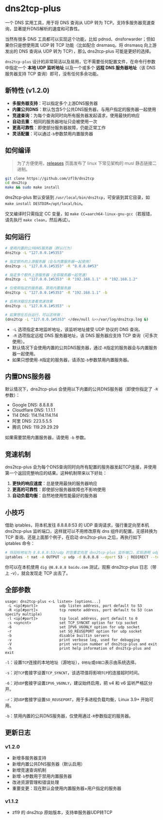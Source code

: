 # dns2tcp-plus

一个 DNS 实用工具，用于将 DNS 查询从 UDP 转为 TCP。支持多服务器竞速查询，显著提升DNS解析的速度和可靠性。

当然有很多 DNS 工具都可以实现这个功能，比如 pdnsd、dnsforwarder；但如果你只是想使用其 UDP 转 TCP 功能（比如配合 dnsmasq，将 dnsmasq 向上游发出的 DNS 查询从 UDP 转为 TCP），那么 dns2tcp-plus 可能是更好的选择。

`dns2tcp-plus` 设计的非常简洁以及易用，它不需要任何配置文件，在命令行参数中指定一个 **本地 UDP 监听地址** 以及一个或多个 **远程 DNS 服务器地址**（该 DNS 服务器支持 TCP 查询）即可，没有任何多余功能。

## 新特性 (v1.2.0)

- **多服务器支持**：可以指定多个上游DNS服务器
- **内置公共DNS**：默认包含5个公共DNS服务器，与用户指定的服务器一起使用
- **竞速查询**：为每个查询同时向所有服务器发起请求，使用最快的响应
- **自动去重**：相同的服务器地址只会被使用一次
- **更高可靠性**：即使部分服务器故障，仍能正常工作
- **灵活配置**：可以通过`-b`参数禁用内置服务器

## 如何编译

> 为了方便使用，[releases](https://github.com/zfl9/dns2tcp/releases) 页面发布了 linux 下常见架构的 musl 静态链接二进制。

```bash
git clone https://github.com/zfl9/dns2tcp
cd dns2tcp
make && sudo make install
```

dns2tcp-plus 默认安装到 `/usr/local/bin/dns2tcp`，可安装到其它目录，如 `make install DESTDIR=/opt/local/bin`。

交叉编译时只需指定 CC 变量，如 `make CC=aarch64-linux-gnu-gcc`（若报错，请先执行 `make clean`，然后再试）。

## 如何运行

```bash
# 使用内置的公共DNS服务器（默认行为）
dns2tcp -L "127.0.0.1#5353"

# 指定额外的上游服务器（会与内置服务器一起使用）
dns2tcp -L "127.0.0.1#5353" -R "8.8.8.8#53"

# 指定多个额外上游服务器（全部服务器一起竞速）
dns2tcp -L "127.0.0.1#5353" -R "192.168.1.1" -R "192.168.1.2"

# 仅使用指定的服务器，禁用内置服务器
dns2tcp -L "127.0.0.1#5353" -R "192.168.1.1" -b

# 启用详细日志查看竞速效果
dns2tcp -L "127.0.0.1#5353" -v

# 如果想在后台运行，可以这样做：
(dns2tcp -L "127.0.0.1#5353" </dev/null &>>/var/log/dns2tcp.log &)
```

- `-L` 选项指定本地监听地址，该监听地址接受 UDP 协议的 DNS 查询。
- `-R` 选项指定远程 DNS 服务器地址，该 DNS 服务器应支持 TCP 查询（可多次使用）。
- 默认情况下会使用内置的公共DNS服务器，通过`-R`指定的服务器会与内置服务器一起使用。
- 如果只想使用`-R`指定的服务器，请添加`-b`参数禁用内置服务器。

## 内置DNS服务器

默认情况下，dns2tcp-plus 会使用以下内置的公共DNS服务器（即使你指定了 `-R` 参数）：

- Google DNS: 8.8.8.8
- Cloudflare DNS: 1.1.1.1
- 114 DNS: 114.114.114.114
- 阿里 DNS: 223.5.5.5
- 腾讯 DNS: 119.29.29.29

如果需要禁用内置服务器，请使用 `-b` 参数。

## 竞速机制

dns2tcp-plus 会为每个DNS查询同时向所有配置的服务器发起TCP连接，并使用第一个返回完整响应的结果。这种机制带来以下好处：

1. **更快的响应速度**：总是使用最快的服务器响应
2. **更高的可靠性**：即使部分服务器故障也不影响使用
3. **自动负载均衡**：自然地使用性能最好的服务器

## 小技巧

借助 iptables，将本机发往 8.8.8.8:53 的 UDP 查询请求，强行重定向至本机 dns2tcp-plus 监听端口，这样就可以不用修改原有 dns 组件的配置，无感转换为 TCP 查询。还是上面那个例子，在启动 dns2tcp-plus 之后，再执行如下 iptables 命令：

```bash
# 将目标地址为 8.8.8.8:53/udp 的包重定向至 dns2tcp-plus 监听端口，实现透明 udp2tcp 转换
iptables -t nat -A OUTPUT -p udp -d 8.8.8.8 --dport 53 -j REDIRECT --to-ports 5353
```

你可以在本机使用 `dig @8.8.8.8 baidu.com` 测试，观察 dns2tcp-plus 日志（带上 -v），就会发现走 TCP 出去了。

## 全部参数

```console
usage: dns2tcp-plus <-L listen> [options...]
 -L <ip[#port]>          udp listen address, port default to 53
 -R <ip[#port]>          tcp remote address, port default to 53 (can specify multiple)
 -l <ip[#port]>          tcp local address, port default to 0
 -s <syncnt>             set TCP_SYNCNT option for tcp socket
 -6                      set IPV6_V6ONLY option for udp socket
 -r                      set SO_REUSEPORT option for udp socket
 -b                      disable builtin servers
 -v                      print verbose log, used for debugging
 -V                      print version number of dns2tcp-plus and exit
 -h                      print help information of dns2tcp-plus and exit
```

`-l`：设置`TCP`连接的本地地址（源地址），`0地址`或`0端口`表示由系统选择。

`-s`：对`TCP`套接字设置`TCP_SYNCNT`，该选项值将影响`TCP`的连接超时时间。

`-6`：对`UDP`套接字设置`IPV6_V6ONLY`，建议始终启用，把 v4 和 v6 监听严格区分开。

`-r`：对`UDP`套接字设置`SO_REUSEPORT`，用于多进程负载均衡，Linux 3.9+ 开始可用。

`-b`：禁用内置的公共DNS服务器，仅使用通过`-R`参数指定的服务器。

## 更新日志

### v1.2.0
- 新增多服务器支持
- 新增内置公共DNS服务器（默认启用）
- 新增竞速查询机制
- 新增`-b`参数用于禁用内置服务器
- 改进资源管理和错误处理
- 重要变更：现在默认会使用内置服务器+用户指定的服务器

### v1.1.2
- zfl9 的 dns2tcp 原始版本，支持单服务器UDP转TCP
